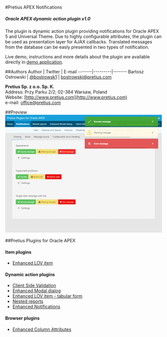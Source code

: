 #Pretius APEX Notifications
##### Oracle APEX dynamic action plugin v1.0
The plugin is dynamic action plugin providing notifications for Oracle APEX 5 and Universal Theme. Due to highly configurable attributes, the plugin can be used as presentation layer for AJAX callbacks. Translated messages from the database can be easly presented in two types of notification.

Live demo, instructions and more details about the plugin are available directly in [demo application](http://apex.pretius.com/apex/f?p=105:NOTIFICATIONS).

##Authors
Author | Twitter | E-mail
-------|---------|-------
Bartosz Ostrowski | [@bostrowsk1](https://twitter.com/bostrowsk1) | bostrowski@pretius.com

**Pretius Sp. z o.o. Sp. K.**  
Address: Przy Parku 2/2; 02-384 Warsaw, Poland  
Website: [http://www.pretius.com](http://www.pretius.com)  
e-mail: [office@pretius.com](mailto:office@pretius.com)  

##Preview
![Alt text](/preview.gif?raw=true "Preview")

##Pretius Plugins for Oracle APEX
#### Item plugins
* [Enhanced LOV item](http://apex.pretius.com/apex/f?p=105:ENHANCED_LOV_ITEM_APEX_ITEM)

#### Dynamic action plugins
* [Client Side Validation](http://apex.pretius.com/apex/f?p=105:CLIENT_SIDE_VALIDATION)
* [Enhanced Modal dialog](http://apex.pretius.com/apex/f?p=105:ENHANCED_MODAL_PAGE)
* [Enhanced LOV item - tabular form](http://apex.pretius.com/apex/f?p=105:ENHANCED_LOV_ITEM_APEX_DA)
* [Nested reports](http://apex.pretius.com/apex/f?p=105:NESTED_REPORTS)
* [Enhanced Notifications](http://apex.pretius.com/apex/f?p=105:NOTIFICATIONS)

#### Browser plugins
* [Enhanced Column Attributes](http://apex.pretius.com/apex/f?p=105:CHROME_EXTENSION)
